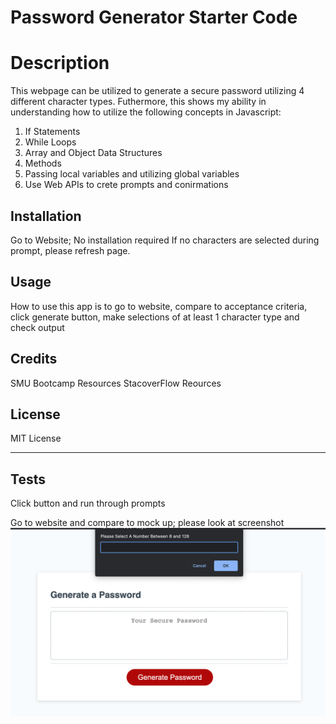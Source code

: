 # Password Generator Starter Code

# Description

This webpage can be utilized to generate a secure password utilizing 4 different character types.
Futhermore, this shows my ability in understanding how to utilize the following concepts in Javascript:

1. If Statements
2. While Loops
3. Array and Object Data Structures
4. Methods
5. Passing local variables and utilizing global variables
6. Use Web APIs to crete prompts and conirmations

## Installation

Go to Website; No installation required
If no characters are selected during prompt, please refresh page.

## Usage

How to use this app is to go to website, compare to acceptance criteria, click generate button, make selections of at least 1 character type and check output

## Credits

SMU Bootcamp Resources
StacoverFlow Reources

## License

MIT License

---

## Tests

Click button and run through prompts

Go to website and compare to mock up; please look at screenshot
![WebAppScreenshot](Assets/images/Password-Creator-Mock.png?raw=true)

